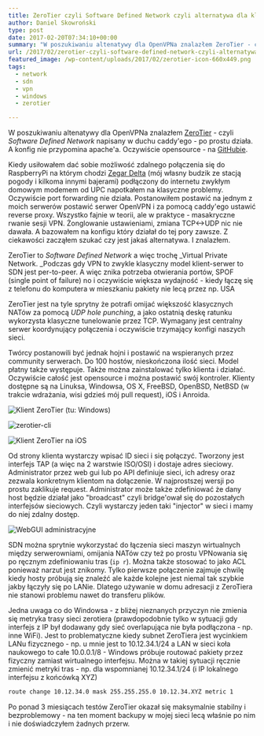 ```yaml
---
title: ZeroTier czyli Software Defined Network czyli alternatywa dla klasycznego VPNa
author: Daniel Skowroński
type: post
date: 2017-02-20T07:34:10+00:00
summary: "W poszukiwaniu altenatywy dla OpenVPNa znalazłem ZeroTier - czyli Software Defined Network napisany w duchu caddy'ego - po prostu działa. A konfig nie przypomina apache'a."
url: /2017/02/zerotier-czyli-software-defined-network-czyli-alternatywa-dla-klasycznego-vpna/
featured_image: /wp-content/uploads/2017/02/zerotier-icon-660x449.png
tags:
  - network
  - sdn
  - vpn
  - windows
  - zerotier

---
```

W poszukiwaniu altenatywy dla OpenVPNa znalazłem [ZeroTier][1] - czyli _Software Defined Network_ napisany w duchu caddy'ego - po prostu działa. A konfig nie przypomina apache'a. Oczywiście opensource - na [GitHubie][2].

Kiedy usiłowałem dać sobie możliwość zdalnego połączenia się do RaspberryPi na którym chodzi [Zegar Delta][3] (mój własny budzik ze stacją pogody i kilkoma innymi bajerami) podłączony do internetu zwykłym domowym modemem od UPC napotkałem na klasyczne problemy. Oczywiście port forwarding nie działa. Postanowiłem postawić na jednym z moich serwerów postawić serwer OpenVPN i za pomocą caddy'ego ustawić reverse proxy. Wszystko fajnie w teorii, ale w praktyce - masakryczne rwanie sesji VPN. Żonglowanie ustawieniami, zmiana TCP<->UDP nic nie dawała. A bazowałem na konfigu który działał do tej pory zawsze. Z ciekawości zacząłem szukać czy jest jakaś alternatywa. I znalazłem.

ZeroTier to _Software Defined Network_ a więc trochę _Virtual Private Network. _Podczas gdy VPN to zwykle klasyczny model klient-serwer to SDN jest per-to-peer. A więc znika potrzeba otwierania portów, SPOF (single point of failure) no i oczywiście większa wydajność - kiedy łączę się z telefonu do komputera w mieszkaniu pakiety nie lecą przez  np. USA

ZeroTier jest na tyle sprytny że potrafi omijać większość klasycznych NATów za pomocą _UDP hole punching_, a jako ostatnią deskę ratunku wykorzysta klasyczne tunelowanie przez TCP. Wymagany jest centralny serwer koordynujący połączenia i oczywiście trzymający konfigi naszych sieci.

Twórcy postanowili być jednak hojni i postawić na wspieranych przez community serwerach. Do 100 hostów, nieskończona ilość sieci. Model płatny także występuje. Także można zainstalować tylko klienta i działać. Oczywiście całość jest opensource i można postawić swój kontroler. Klienty dostępne są na Linuksa, Windowsa, OS X, FreeBSD, OpenBSD, NetBSD (w trakcie wdrażania, wisi gdzieś mój pull request), iOS i Anroida.

![Klient ZeroTier (tu: Windows)](/wp-content/uploads/2017/02/zerotier-client.png)

![zerotier-cli](/wp-content/uploads/2017/02/zerotier-cli.png)

![Klient ZeroTier na iOS](/wp-content/uploads/2017/02/FullSizeRender.jpg)

Od strony klienta wystarczy wpisać ID sieci i się połączyć. Tworzony jest interfejs TAP (a więc na 2 warstwie ISO/OSI) i dostaje adres sieciowy. Administrator przez web gui lub po API definiuje sieci, ich adresy oraz zezwala konkretnym klientom na dołączenie. W najprostszej wersji po prostu zaklikuje request. Administrator może także zdefiniować że dany host będzie działał jako "broadcast" czyli bridge'ował się do pozostałych interfejsów sieciowych. Czyli wystarczy jeden taki "injector" w sieci i mamy do niej zdalny dostęp.

![WebGUI administracyjne](/wp-content/uploads/2017/02/zerotier_gui.png)

SDN można sprytnie wykorzystać do łączenia sieci maszyn wirtualnych między serwerowniami, omijania NATów czy też po prostu VPNowania się po ręcznym zdefiniowaniu tras (`ip r`). Można także stosować to jako ACL ponieważ narzut jest znikomy. Tylko pierwsze połączenie zajmuje chwilę kiedy hosty próbują się znaleźć ale każde kolejne jest niemal tak szybkie jakby łączyły się po LANie. Dlatego używanie w domu adresacji z ZeroTiera nie stanowi problemu nawet do transferu plików.

Jedna uwaga co do Windowsa - z bliżej nieznanych przyczyn nie zmienia się metryka trasy sieci zerotiera (prawdopodobnie tylko w sytuacji gdy interfejs z IP był dodawany gdy sieć overlapująca nie była podłączona - np. inne WiFi). Jest to problematyczne kiedy subnet ZeroTiera jest wycinkiem LANu fizycznego - np. u mnie jest to 10.12.34.1/24 a LAN w sieci koła naukowego to całe 10.0.0.1/8 - Windows próbuje routować pakiety przez fizyczny zamiast wirtualnego interfejsu. Można w takiej sytuacji ręcznie zmienić metryki tras - np. dla wspomnianej 10.12.34.1/24 (i IP lokalnego interfejsu z końcówką XYZ)

```bash
route change 10.12.34.0 mask 255.255.255.0 10.12.34.XYZ metric 1
```


Po ponad 3 miesiącach testów ZeroTier okazał się maksymalnie stabilny i bezproblemowy - na ten moment backupy w mojej sieci lecą właśnie po nim i nie doświadczyłem żadnych przerw.

&nbsp;

&nbsp;

 [1]: http://zerotier.com
 [2]: https://github.com/zerotier/ZeroTierOne
 [3]: https://github.com/danielskowronski/zegar-delta